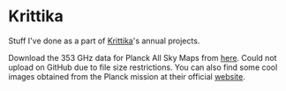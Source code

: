 # Krittika
Stuff I've done as a part of [Krittika](https://krittikaiitb.github.io/)'s annual projects. 

Download the 353 GHz data for Planck All Sky Maps from [here](https://irsa.ipac.caltech.edu/data/Planck/release_3/all-sky-maps/). Could not upload on GitHub due to file size restrictions. You can also find some cool images obtained from the Planck mission at their official [website](https://www.esa.int/Science_Exploration/Space_Science/Planck).
